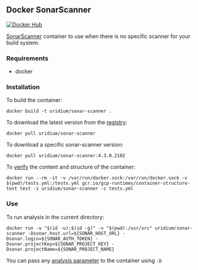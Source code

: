 Docker SonarScanner
--
[![Docker Hub](https://img.shields.io/docker/cloud/build/uridium/sonar-scanner.svg)](https://hub.docker.com/r/uridium/sonar-scanner/builds)

[SonarScanner](https://docs.sonarqube.org/latest/analysis/scan/sonarscanner/) container to use when there is no specific scanner for your build system.

### Requirements

* docker

### Installation

To build the container:

    docker build -t uridium/sonar-scanner .

To download the latest version from the [registry](https://hub.docker.com/r/uridium/sonar-scanner/):

    docker pull uridium/sonar-scanner

To download a specific sonar-scanner version:

    docker pull uridium/sonar-scanner:4.3.0.2102

To [verify](https://github.com/GoogleContainerTools/container-structure-test) the content and structure of the container:

    docker run --rm -it -v /var/run/docker.sock:/var/run/docker.sock -v $(pwd)/tests.yml:/tests.yml gcr.io/gcp-runtimes/container-structure-test test -i uridium/sonar-scanner -c tests.yml

### Use

To run analysis in the current directory:

    docker run -u "$(id -u):$(id -g)" -v "$(pwd):/usr/src" uridium/sonar-scanner -Dsonar.host.url=${SONAR_HOST_URL} -Dsonar.login=${SONAR_AUTH_TOKEN} -Dsonar.projectKey=${SONAR_PROJECT_KEY} -Dsonar.projectName=${SONAR_PROJECT_NAME}

You can pass any [analysis parameter](https://docs.sonarqube.org/latest/analysis/analysis-parameters/) to the container using `-D`
